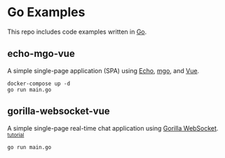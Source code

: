 # Go Examples
This repo includes code examples written in [Go](https://golang.org).

## echo-mgo-vue
A simple single-page application (SPA) using
[Echo](https://echo.labstack.com), [mgo](https://labix.org/mgo), and [Vue](https://vuejs.org).

```
docker-compose up -d
go run main.go
```

## gorilla-websocket-vue
A simple single-page real-time chat application using
[Gorilla WebSocket](http://www.gorillatoolkit.org/pkg/websocket).
<sup>[tutorial](https://scotch.io/bar-talk/build-a-realtime-chat-server-with-go-and-websockets)</sup>

```
go run main.go
```
